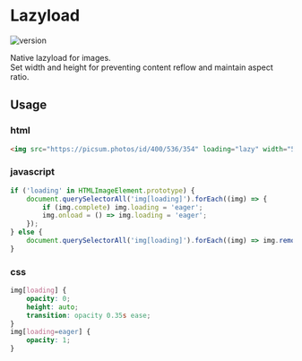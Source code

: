 
# Lazyload

![version](https://img.shields.io/github/manifest-json/v/Natjo/lazyload)

Native lazyload for images.     
Set width and height for preventing content reflow and maintain aspect ratio.

## Usage

### html
```html
<img src="https://picsum.photos/id/400/536/354" loading="lazy" width="536" height="354" alt=""> 
```

### javascript
```javascript
if ('loading' in HTMLImageElement.prototype) {
    document.querySelectorAll('img[loading]').forEach((img) => {
        if (img.complete) img.loading = 'eager';
        img.onload = () => img.loading = 'eager';
    });
} else {
    document.querySelectorAll('img[loading]').forEach((img) => img.removeAttribute('loading'));
}
```

### css
```css
img[loading] {
    opacity: 0;
    height: auto;
    transition: opacity 0.35s ease;
}
img[loading=eager] {
    opacity: 1;
}
```
